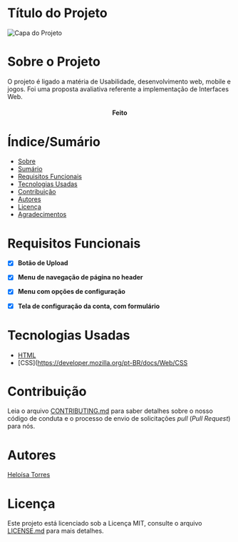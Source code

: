 # Título do Projeto


![Capa do Projeto](https://uidesigndaily.com/posts/figma-account-settings-form-day-1388)

# Sobre o Projeto

O projeto é ligado a matéria de Usabilidade, desenvolvimento web, mobile e jogos. Foi uma proposta avaliativa referente a implementação de Interfaces Web.

<h4 align="center"> 
	Feito 
</h4>

# Índice/Sumário

* [Sobre](#sobre-o-projeto)
* [Sumário](#índice/sumário)
* [Requisitos Funcionais](#requisitos-funcionais)
* [Tecnologias Usadas](#tecnologias-usadas)
* [Contribuição](#contribuição)
* [Autores](#autores)
* [Licença](#licença)
* [Agradecimentos](#agradecimentos)


# Requisitos Funcionais 

- [x] **Botão de Upload**
- [x] **Menu de navegação de página no header**
- [x] **Menu com opções de configuração**
- [x] **Tela de configuração da conta, com formulário**


# Tecnologias Usadas

- [HTML](https://developer.mozilla.org/pt-BR/docs/Web/HTML)
- [CSS](https://developer.mozilla.org/pt-BR/docs/Web/CSS

# Contribuição

Leia o arquivo [CONTRIBUTING.md](CONTRIBUTING.md) para saber detalhes sobre o nosso código de conduta e o processo de envio de solicitações *pull* (*Pull Request*) para nós.

# Autores

[Heloísa Torres](https://github.com/Heloisatorres)

# Licença

Este projeto está licenciado sob a Licença MIT,  consulte o arquivo [LICENSE.md](LICENSE.md) para mais detalhes.

